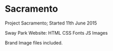 # Sacramento
Project Sacramento; Started 11th June 2015

Sway Park Website:
  HTML
  CSS
  Fonts
  JS
  Images
  
Brand Image files included.
